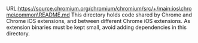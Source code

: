 URL:https://source.chromium.org/chromium/chromium/src/+/main:ios\chrome\common\README.md
This directory holds code shared by Chrome and Chrome iOS extensions, and
between different Chrome iOS extensions.
As extension binaries must be kept small, avoid adding dependencies in this
directory.

